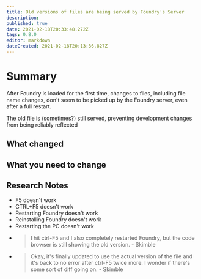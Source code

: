 ```yaml
---
title: Old versions of files are being served by Foundry's Server
description: 
published: true
date: 2021-02-18T20:33:48.272Z
tags: 0.8.0
editor: markdown
dateCreated: 2021-02-18T20:13:36.827Z
---
```


# Summary

After Foundry is loaded for the first time, changes to files, including file name changes, don't seem to be picked up by the Foundry server, even after a full restart.

The old file is (sometimes?) still served, preventing development changes from being reliably reflected

## What changed



## What you need to change



## Research Notes

* F5 doesn't work
* CTRL+F5 doesn't work
* Restarting Foundry doesn't work
* Reinstalling Foundry doesn't work
* Restarting the PC doesn't work
* > I hit ctrl-F5 and I also completely restarted Foundry, but the code browser is still showing the old version. - Skimble
* > Okay, it's finally updated to use the actual version of the file and it's back to no error after ctrl-F5 twice more. I wonder if there's some sort of diff going on. - Skimble